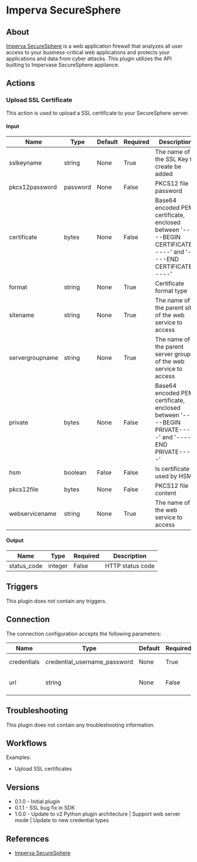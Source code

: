 
# Imperva SecureSphere

## About

[Imperva SecureSphere](https://www.imperva.com/Products/WebApplicationFirewall-WAF) is a web application firewall that analyzes all user access to your business-critical web applications and protects your applications and data from cyber attacks.
This plugin utilizes the API builting to Impervase SecureSphere appliance.

## Actions

### Upload SSL Certificate

This action is used to upload a SSL certificate to your SecureSphere server.

#### Input

|Name|Type|Default|Required|Description|Enum|
|----|----|-------|--------|-----------|----|
|sslkeyname|string|None|True|The name of the SSL Key to create be added|None|
|pkcs12password|password|None|False|PKCS12 file password|None|
|certificate|bytes|None|False|Base64 encoded PEM certificate, enclosed between '-----BEGIN CERTIFICATE-----' and '-----END CERTIFICATE-----'|None|
|format|string|None|True|Certificate format type|['pem', 'pkcs12']|
|sitename|string|None|True|The name of the parent site of the web service to access|None|
|servergroupname|string|None|True|The name of the parent server group of the web service to access|None|
|private|bytes|None|False|Base64 encoded PEM certificate, enclosed between '-----BEGIN PRIVATE-----' and '----- END PRIVATE-----'|None|
|hsm|boolean|False|False|Is certificate used by HSM|None|
|pkcs12file|bytes|None|False|PKCS12 file content|None|
|webservicename|string|None|True|The name of the web service to access|None|

#### Output

|Name|Type|Required|Description|
|----|----|--------|-----------|
|status_code|integer|False|HTTP status code|

## Triggers

This plugin does not contain any triggers.

## Connection

The connection configuration accepts the following parameters:

|Name|Type|Default|Required|Description|Enum|
|----|----|-------|--------|-----------|----|
|credentials|credential_username_password|None|True|Username and password|None|
|url|string|None|False|URL to SecureSphere Server|None|

## Troubleshooting

This plugin does not contain any troubleshooting information.

## Workflows

Examples:

* Upload SSL certificates

## Versions

* 0.1.0 - Initial plugin
* 0.1.1 - SSL bug fix in SDK
* 1.0.0 - Update to v2 Python plugin architecture | Support web server mode | Update to new credential types

## References

* [Imperva SecureSphere](https://www.imperva.com/Products/WebApplicationFirewall-WAF)
